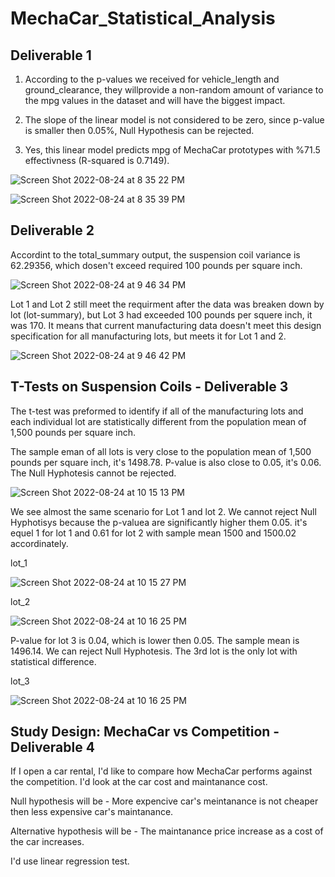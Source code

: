 # MechaCar_Statistical_Analysis

## Deliverable 1 

1. According to the p-values we received for vehicle_length  and ground_clearance, they willprovide a non-random amount of variance to the mpg values in the dataset and will have the biggest impact. 

2. The slope of the linear model is not considered to be zero, since p-value is smaller then 0.05%, Null Hypothesis can be rejected. 

3. Yes, this linear model predicts mpg of MechaCar prototypes  with %71.5 effectivness (R-squared is 0.7149). 

![Screen Shot 2022-08-24 at 8 35 22 PM](https://user-images.githubusercontent.com/103322251/186551533-cac370dd-5d2e-41aa-886d-fa8e7cfcfbe9.png)

![Screen Shot 2022-08-24 at 8 35 39 PM](https://user-images.githubusercontent.com/103322251/186551598-5bcdb053-c0b1-4517-b5c6-7c237707df79.png)

## Deliverable 2 

Accordint to the total_summary output, the suspension coil variance is 62.29356, which dosen't exceed required 100 pounds per square inch.

![Screen Shot 2022-08-24 at 9 46 34 PM](https://user-images.githubusercontent.com/103322251/186555585-527eeb7e-bd6a-40cc-85bc-7ddb6ec07a35.png)

Lot 1 and Lot 2  still meet the requirment after the data was breaken down by lot (lot-summary), but Lot 3 had exceeded 100 pounds per squere inch, it was 170. It means that current manufacturing  data doesn't  meet this design specification for all manufacturing lots, but meets it for Lot 1 and 2. 

![Screen Shot 2022-08-24 at 9 46 42 PM](https://user-images.githubusercontent.com/103322251/186555673-ec90b963-377a-4028-91d2-0d58eabf14b7.png)

## T-Tests on Suspension Coils - Deliverable 3 
The t-test was preformed to identify  if all of the manufacturing lots and each individual lot are statistically different from the population mean of 1,500 pounds per square inch.  

The sample eman  of all lots is very close to the  population mean of 1,500 pounds per square inch, it's 1498.78. P-value is also close to 0.05, it's 0.06. The Null Hyphotesis cannot be rejected. 

![Screen Shot 2022-08-24 at 10 15 13 PM](https://user-images.githubusercontent.com/103322251/186558953-6814e781-ee66-4ab5-be0b-0934d850436e.png)

We see almost the same scenario for Lot 1 and lot 2. We cannot reject Null Hyphotisys because the p-valuea are significantly higher them 0.05. it's equel 1 for lot 1 and 0.61 for lot 2 with sample mean 1500 and 1500.02 accordinately. 

lot_1 

![Screen Shot 2022-08-24 at 10 15 27 PM](https://user-images.githubusercontent.com/103322251/186558981-b32ea4a6-2023-4dee-8336-532b240ec797.png)

lot_2 

![Screen Shot 2022-08-24 at 10 16 25 PM](https://user-images.githubusercontent.com/103322251/186559005-9d59f8a9-8d6e-42a6-982e-7a5e66cab856.png)


P-value for lot 3 is 0.04, which is lower then 0.05. The sample mean is 1496.14.  We can reject Null Hyphotesis. The 3rd lot is the only lot with statistical difference. 

lot_3 

![Screen Shot 2022-08-24 at 10 16 25 PM](https://user-images.githubusercontent.com/103322251/186559214-d375b2ba-d304-4e2e-9555-0d0eac061b31.png)


## Study Design: MechaCar vs Competition - Deliverable 4 

If I open a car rental, I'd like to compare how  MechaCar performs against the competition. I'd look at the car cost and maintanance cost. 

Null hypothesis will be - More expencive car's meintanance is not cheaper  then less expensive car's maintanance. 

Alternative hypothesis will be - The maintanance price increase as a cost of the car increases.

I'd use linear regression test. 


